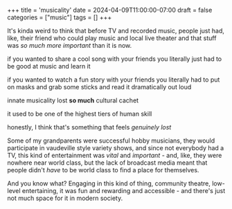 +++
title = 'musicality'
date = 2024-04-09T11:00:00-07:00
draft = false
categories = ["music"]
tags = []
+++

It's kinda weird to think that before TV and recorded music, people just had, like, their friend who could play music and local live theater and that stuff was _so much more important_ than it is now.

if you wanted to share a cool song with your friends you literally just had to be good at music and learn it

if you wanted to watch a fun story with your friends you literally had to put on masks and grab some sticks and read it dramatically out loud

innate musicality lost **so much** cultural cachet

it used to be one of the highest tiers of human skill

honestly, I think that's something that feels _genuinely lost_

Some of my grandparents were successful hobby musicians, they would participate in vaudeville style variety shows,
and since not everybody had a TV, this kind of entertainment was _vital_ and _important_ - and, like, they
were nowhere near world class, but the lack of broadcast media meant that people didn't _have_ to be world class
to find a place for themselves.

And you know what? Engaging in this kind of thing, community theatre, low-level entertaining, it was fun and rewarding and
accessible - and there's just not much space for it in modern society.
